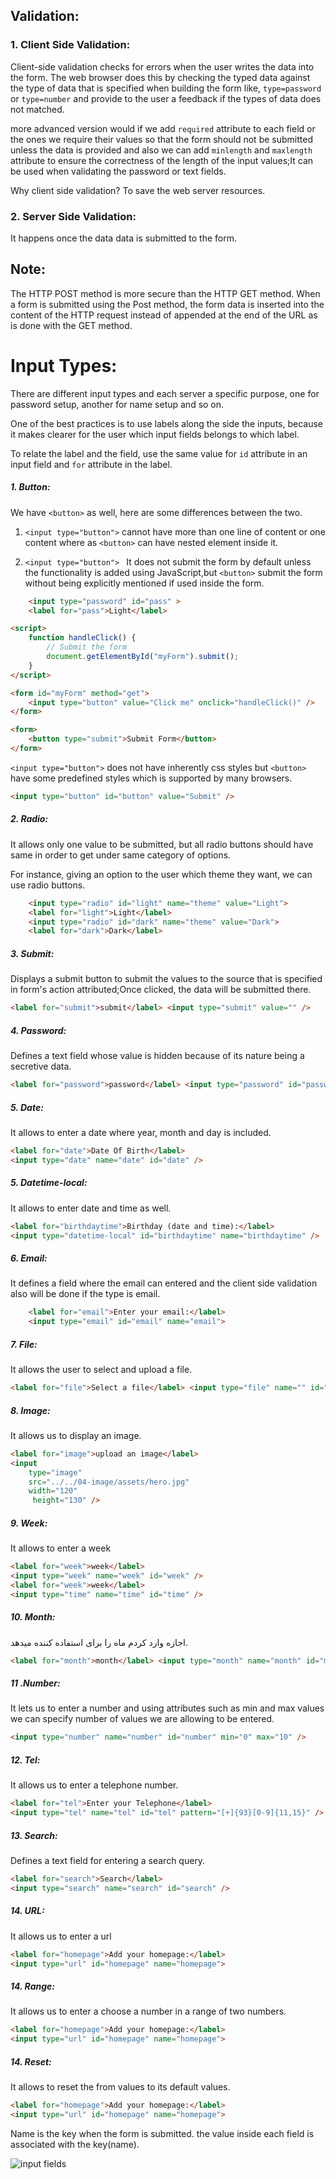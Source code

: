 ## Validation:

### 1. Client Side Validation:

Client-side validation checks for errors when the user writes the data into the form. The web browser does this by checking the typed data against the type of data that is specified when building the form like, `type=password` or `type=number` and provide to the user a feedback if the types of data does not matched.

more advanced version would if we add `required` attribute to each field or the ones we require their values so that the form should not be submitted unless the data is provided and also we can add `minlength` and `maxlength` attribute to ensure the correctness of the length of the input values;It can be used when validating the password or text fields.

Why client side validation? To save the web server resources.

### 2. Server Side Validation:

It happens once the data data is submitted to the form.

## Note:

The HTTP POST method is more secure than the HTTP GET method. When a form is submitted using the Post method, the form data is inserted into the content of the HTTP request instead of appended at the end of the URL as is done with the GET method.

# Input Types:

There are different input types and each server a specific purpose, one for password setup, another for name setup and so on.

One of the best practices is to use labels along the side the inputs, because it makes clearer for the user which input fields belongs to which label.

To relate the label and the field, use the same value for `id` attribute in an input field and `for` attribute in the label.

##### 1. Button:

We have `<button>` as well, here are some differences between the two.

1. `<input type="button">` cannot have more than one line of content or one content where as `<button>` can have nested element inside it.

2. `<input type="button"> ` It does not submit the form by default unless the functionality is added using JavaScript,but `<button>` submit the form without being explicitly mentioned if used inside the form.

```html
    <input type="password" id="pass" >
    <label for="pass">Light</label>
```

```html
<script>
	function handleClick() {
		// Submit the form
		document.getElementById("myForm").submit();
	}
</script>

<form id="myForm" method="get">
	<input type="button" value="Click me" onclick="handleClick()" />
</form>
```

```html
<form>
	<button type="submit">Submit Form</button>
</form>
```

`<input type="button">` does not have inherently css styles but `<button>` have some predefined styles which is supported by many browsers.

```html
<input type="button" id="button" value="Submit" />
```

##### 2. Radio:

It allows only one value to be submitted, but all radio buttons should have same in order to get under same category of options.

For instance, giving an option to the user which theme they want, we can use radio buttons.

```html
    <input type="radio" id="light" name="theme" value="Light">
    <label for="light">Light</label>
    <input type="radio" id="dark" name="theme" value="Dark">
    <label for="dark">Dark</label>
```

##### 3. Submit:

Displays a submit button to submit the values to the source that is specified in form's action attributed;Once clicked, the data will be submitted there.

```html
<label for="submit">submit</label> <input type="submit" value="" />
```

##### 4. Password:

Defines a text field whose value is hidden because of its nature being a secretive data.

```html
<label for="password">password</label> <input type="password" id="password" />
```

##### 5. Date:

It allows to enter a date where year, month and day is included.

```html
<label for="date">Date Of Birth</label>
<input type="date" name="date" id="date" />
```

##### 5. Datetime-local:

It allows to enter date and time as well.

```html
<label for="birthdaytime">Birthday (date and time):</label>
<input type="datetime-local" id="birthdaytime" name="birthdaytime" />
```

##### 6. Email:

It defines a field where the email can entered and the client side validation also will be done if the type is email.

```html
    <label for="email">Enter your email:</label>
    <input type="email" id="email" name="email">
```

##### 7. File:

It allows the user to select and upload a file.

```html
<label for="file">Select a file</label> <input type="file" name="" id="file" />
```

##### 8. Image:

It allows us to display an image.

```html
<label for="image">upload an image</label>
<input
	type="image"
	src="../../04-image/assets/hero.jpg"
	width="120"
	 height="130" />
```

##### 9. Week:

It allows to enter a week

```html
<label for="week">week</label>
<input type="week" name="week" id="week" />
<label for="week">week</label>
<input type="time" name="time" id="time" />
```

##### 10. Month:

اجازه وارد کردم ماه را برای استفاده کننده میدهد.

```html
<label for="month">month</label> <input type="month" name="month" id="month" />
```

##### 11 .Number:

It lets us to enter a number and using attributes such as min and max values we can specify number of values we are allowing to be entered.

```html
<input type="number" name="number" id="number" min="0" max="10" />
```

##### 12. Tel:

It allows us to enter a telephone number.

```html
<label for="tel">Enter your Telephone</label>
<input type="tel" name="tel" id="tel" pattern="[+]{93}[0-9]{11,15}" />
```

##### 13. Search:

Defines a text field for entering a search query.

```html
<label for="search">Search</label>
<input type="search" name="search" id="search" />
```

##### 14. URL:

It allows us to enter a url

```html
<label for="homepage">Add your homepage:</label>
<input type="url" id="homepage" name="homepage">
```

##### 14. Range:

It allows us to enter a choose a number in a range of two numbers.

```html
<label for="homepage">Add your homepage:</label>
<input type="url" id="homepage" name="homepage">
```

##### 14. Reset:

It allows to reset the from values to its default values.

```html
<label for="homepage">Add your homepage:</label>
<input type="url" id="homepage" name="homepage">
```

Name is the key when the form is submitted. the value inside each field is associated with the key(name).

<img src="./assets/input_diagram.png" alt="input fields">
